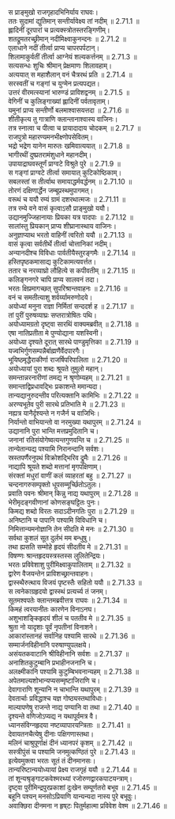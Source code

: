 

  
स प्राङ्मुखो राजगृहादभिनिर्याय राघवः।  
ततः सुदामां द्युतिमान् सन्तीर्यावेक्ष्य तां नदीम् ॥ 2.71.1 ॥   
ह्लादिनीं दूरपारां च प्रत्यक्स्त्रोतस्तरङ्गिणीम्।  
शतद्रूमतरच्छ्रीमान् नदीमिक्ष्वाकुनन्दनः ॥ 2.71.2 ॥   
एलाधाने नदीं तीर्त्वा प्राप्य चापरपर्पटान्।  
शिलामाकुर्वतीं तीर्त्वा आग्नेयं शल्यकर्त्तनम् ॥ 2.71.3 ॥   
सत्यसन्धः शुचिः श्रीमान् प्रेक्षमाणः शिलावहाम्।  
अत्ययात् स महाशैलान् वनं चैत्ररथं प्रति ॥ 2.71.4 ॥   
सरस्वतीं च गङ्गां च युग्मेन प्रत्यपद्यत।  
उत्तरं वीरमत्स्यानां भारुण्डं प्राविशद्वनम् ॥ 2.71.5 ॥   
वेगिनीं च कुलिङ्गाख्यां ह्लादिनीं पर्वतावृताम्।  
यमुनां प्राप्य सन्तीर्णो बलमाश्वासयत्तदा ॥ 2.71.6 ॥   
शीतीकृत्य तु गात्राणि क्लान्तानाश्वास्य वाजिनः।  
तत्र स्नात्वा च पीत्वा च प्रायादादाय चोदकम् ॥ 2.71.7 ॥   
राजपुत्रो महारण्यमनभीक्ष्णोपसेवितम्।  
भद्रो भद्रेण यानेन मारुतः खमिवात्ययात् ॥ 2.71.8 ॥   
भागीरथीं दुष्प्रतरामंशुधाने महानदीम्।  
उपायाद्राघवस्तूर्णं प्राग्वटे विश्रुते पुरे ॥ 2.71.9 ॥   
स गङ्गां प्राग्वटे तीर्त्वा समायात् कुटिकोष्ठिकाम्।  
सबलस्तां स तीर्त्वाथ समायाद्धर्मवर्द्धनम् ॥ 2.71.10 ॥   
तोरणं दक्षिणार्द्धेन जम्बूप्रस्थमुपागमत्।  
वरूथं च ययौ रम्यं ग्रामं दशरथात्मजः ॥ 2.71.11 ॥   
तत्र रम्ये वने वासं कृत्वाऽसौ प्राङ्मुखो ययौ।  
उद्यानमुज्जिहानायाः प्रियका यत्र पादपाः ॥ 2.71.12 ॥   
सालांस्तु प्रियकान् प्राप्य शीघ्रानास्थाय वाजिनः।  
अनुज्ञाप्याथ भरतो वाहिनीं त्वरितो ययौ ॥ 2.71.13 ॥   
वासं कृत्वा सर्वतीर्थे तीर्त्वा चोत्तानिकां नदीम्।  
अन्यानदीश्च विविधाः पार्वतीयैस्तुरङ्गमैः ॥ 2.71.14 ॥   
हस्तिपृष्ठकमासाद्य कुटिकामत्यवर्त्तत।  
ततार च नरव्याघ्रो लौहित्ये स कपीवतीम् ॥ 2.71.15 ॥   
कलिङ्गनगरे चापि प्राप्य सालवनं तदा।  
भरतः क्षिप्रमागच्छत् सुपरिश्रान्तवाहनः ॥ 2.71.16 ॥   
वनं च समतीत्याशु शर्वर्य्यामरुणोदये।  
अयोध्यां मनुना राज्ञा निर्मितां सन्ददर्श ह ॥ 2.71.17 ॥   
तां पुरीं पुरुषव्याघ्रः सप्तरात्रोषितः पथि।  
अयोध्यामग्रतो दृष्ट्वा सारथिं वाक्यमब्रवीत् ॥ 2.71.18 ॥   
एषा नातिप्रतीता मे पुण्योद्याना यशस्विनी।  
अयोध्या दृश्यते दूरात् सारथे पाण्डुमृत्तिका ॥ 2.71.19 ॥   
यज्वभिर्गुणसम्पन्नैर्बाह्मणैर्वेदपारगैः।  
भूयिष्ठमृद्धैराकीर्णा राजर्षिपरिपालिता ॥ 2.71.20 ॥   
अयोध्यायां पुरा शब्दः श्रूयते तुमुलो महान्।  
समन्तान्नरनारीणां तमद्य न श्रृणोम्यहम् ॥ 2.71.21 ॥   
समान्ताद्विप्रधावद्भिः प्रकाशन्ते ममान्यदा।  
तान्यद्यानुरुदन्तीव परित्यक्तानि कामिभिः ॥ 2.71.22 ॥   
अरण्यभूतेव पुरी सारथे प्रतिभाति मे ॥ 2.71.23 ॥   
नह्यत्र यानैर्दृश्यन्ते न गजैर्न च वाजिभिः।  
निर्यान्तो वाभियान्तो वा नरमुख्या यथापुरम् ॥ 2.71.24 ॥   
उद्यानानि पुरा भान्ति मत्तप्रमुदितानि च।  
जनानां रतिसंयोगेष्वत्यन्तगुणवन्ति च ॥ 2.71.25 ॥   
तान्येतान्यद्य पश्यामि निरानन्दानि सर्वशः।  
स्रस्तपर्णैरनुपथं विक्रोशद्भिरिव द्रुमैः ॥ 2.71.26 ॥   
नाद्यापि श्रूयते शब्दो मत्तानां मृगपक्षिणाम्।  
संरक्तां मधुरां वाणीं कलं व्याहरतां बहु ॥ 2.71.27 ॥   
चन्दनागरुसम्पृक्तो धूपसम्मूर्च्छितोऽतुलः।  
प्रवाति पवनः श्रीमान् किन्नु नाद्य यथापुरम् ॥ 2.71.28 ॥   
भेरीमृदङ्गवीणानां कोणसङ्घट्टितः पुनः।  
किमद्य शब्दो विरतः सदाऽदीनगतिः पुरा ॥ 2.71.29 ॥   
अनिष्टानि च पापानि पश्यामि विविधानि च।  
निमित्तान्यमनोज्ञानि तेन सीदति मे मनः ॥ 2.71.30 ॥   
सर्वथा कुशलं सूत दुर्लभं मम बन्धुषु।  
तथा ह्यसति सम्मोहे हृदयं सीदतीव मे ॥ 2.71.31 ॥   
विषण्णः श्रान्तहृदयस्त्रस्तस्स लुलितेन्द्रियः।  
भरतः प्रविवेशाशु पुरीमिक्ष्वाकुपालिताम् ॥ 2.71.32 ॥   
द्वारेण वैजयन्तेन प्राविशच्छ्रान्तवाहनः।  
द्वास्स्थैरुत्थाय विजयं पृष्टस्तैः सहितो ययौ ॥ 2.71.33 ॥   
स त्वनेकाग्रहृदयो द्वास्स्थं प्रत्यर्च्य तं जनम्।  
सूतमश्वपतेः क्लान्तमब्रवीत्तत्र राघवः ॥ 2.71.34 ॥   
किमहं त्वरयानीतः कारणेन विनाऽनघ।  
अशुभाशङ्किहृदयं शीलं च पततीव मे ॥ 2.71.35 ॥   
श्रुता नो यादृशाः पूर्वं नृपतीनां विनाशने।  
आकारांस्तानहं सर्वानिह पश्यामि सारथे ॥ 2.71.36 ॥   
सम्मार्जनविहीनानि परुषाण्युपलक्षये।  
असंयतकवाटानि श्रीविहीनानि सर्वशः ॥ 2.71.37 ॥   
अनाशितकुटुम्बानि प्रभाहीनजनानि च।  
अलक्ष्मीकानि पश्यामि कुटुम्बिभवनान्यहम् ॥ 2.71.38 ॥   
अपेतमाल्यशोभान्यप्यसम्मृष्टाजिराणि च।  
देवागाराणि शून्यानि न चाभान्ति यथापुरम् ॥ 2.71.39 ॥   
देवतार्चाः प्रविद्धाश्च यज्ञ गोष्ठ्यस्तथाविधाः।  
माल्यापणेषु राजन्ते नाद्य पण्यानि वा तथा ॥ 2.71.40 ॥   
दृश्यन्ते वणिजोऽप्यद्य न यथापूर्वमत्र वै।  
ध्यानसंविग्नहृदया नष्टव्यापारयन्त्रिताः ॥ 2.71.41 ॥   
देवायतनचैत्येषु दीनाः पक्षिगणास्तथा।  
मलिनं चाश्रुपूर्णाक्षं दीनं ध्यानपरं कृशम् ॥ 2.71.42 ॥   
सस्त्रीपुंसं च पश्यामि जनमुत्कण्ठितं पुरे ॥ 2.71.43 ॥   
इत्येवमुक्त्वा भरतः सूतं तं दीनमानसः।  
तान्यरिष्टान्ययोध्यायां प्रेक्ष्य राजगृहं ययौ ॥ 2.71.44 ॥   
तां शून्यश्रृङ्गाटकवेश्मरथ्यां रजोरुणद्वारकपाटयन्त्राम्।  
दृष्ट्वा पुरीमिन्द्रपुरप्रकाशां दुःखेन सम्पूर्णतरो बभूव ॥ 2.71.45 ॥   
बहूनि पश्यन् मनसोऽप्रियाणि यान्यन्यदा नास्य पुरे बभूवुः।  
अवाक्छिरा दीनमना न हृष्टः पितुर्महात्मा प्रविवेश वेश्म ॥ 2.71.46 ॥   

